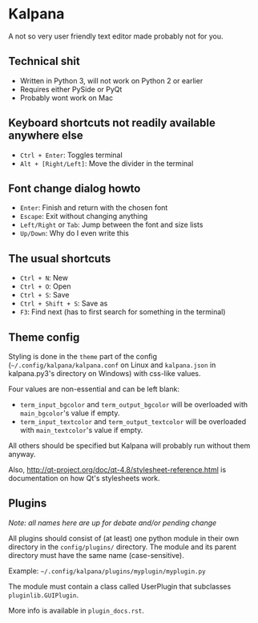 Kalpana
=======

A not so very user friendly text editor made probably not for you.


Technical shit
--------------
* Written in Python 3, will not work on Python 2 or earlier
* Requires either PySide or PyQt
* Probably wont work on Mac


Keyboard shortcuts not readily available anywhere else
------------------------------------------------------
* `Ctrl + Enter`: Toggles terminal
* `Alt + [Right/Left]`: Move the divider in the terminal


Font change dialog howto
------------------------
* `Enter`: Finish and return with the chosen font
* `Escape`: Exit without changing anything
* `Left/Right` or `Tab`: Jump between the font and size lists
* `Up/Down`: Why do I even write this


The usual shortcuts
-------------------
* `Ctrl + N`: New
* `Ctrl + O`: Open
* `Ctrl + S`: Save
* `Ctrl + Shift + S`: Save as
* `F3`: Find next (has to first search for something in the terminal)


Theme config
------------
Styling is done in the `theme` part of the config (`~/.config/kalpana/kalpana.conf` on Linux and `kalpana.json` in kalpana.py3's directory on Windows) with css-like values.

Four values are non-essential and can be left blank:

* `term_input_bgcolor` and `term_output_bgcolor` will be overloaded with `main_bgcolor`'s value if empty.
* `term_input_textcolor` and `term_output_textcolor` will be overloaded with `main_textcolor`'s value if empty.

All others should be specified but Kalpana will probably run without them anyway.

Also, http://qt-project.org/doc/qt-4.8/stylesheet-reference.html is documentation on how Qt's stylesheets work.


Plugins
-------
_Note: all names here are up for debate and/or pending change_

All plugins should consist of (at least) one python module in their own directory in the `config/plugins/` directory. The module and its parent directory must have the same name (case-sensitive).

Example: `~/.config/kalpana/plugins/myplugin/myplugin.py`

The module must contain a class called UserPlugin that subclasses `pluginlib.GUIPlugin`.

More info is available in `plugin_docs.rst`.

